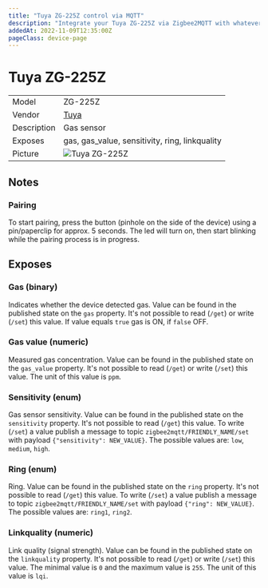 ```yaml
---
title: "Tuya ZG-225Z control via MQTT"
description: "Integrate your Tuya ZG-225Z via Zigbee2MQTT with whatever smart home infrastructure you are using without the vendor's bridge or gateway."
addedAt: 2022-11-09T12:35:00Z
pageClass: device-page
---
```


<!-- !!!! -->
<!-- ATTENTION: This file is auto-generated through docgen! -->
<!-- You can only edit the "Notes"-Section between the two comment lines "Notes BEGIN" and "Notes END". -->
<!-- Do not use h1 or h2 heading within "## Notes"-Section. -->
<!-- !!!! -->

# Tuya ZG-225Z

|     |     |
|-----|-----|
| Model | ZG-225Z  |
| Vendor  | [Tuya](/supported-devices/#v=Tuya)  |
| Description | Gas sensor |
| Exposes | gas, gas_value, sensitivity, ring, linkquality |
| Picture | ![Tuya ZG-225Z](https://www.zigbee2mqtt.io/images/devices/ZG-225Z.png) |


<!-- Notes BEGIN: You can edit here. Add "## Notes" headline if not already present. -->
## Notes

### Pairing
To start pairing, press the button (pinhole on the side of the device) using a
pin/paperclip for approx. 5 seconds. The led will turn on, then start blinking while the
pairing process is in progress.
<!-- Notes END: Do not edit below this line -->




## Exposes

### Gas (binary)
Indicates whether the device detected gas.
Value can be found in the published state on the `gas` property.
It's not possible to read (`/get`) or write (`/set`) this value.
If value equals `true` gas is ON, if `false` OFF.

### Gas value (numeric)
Measured gas concentration.
Value can be found in the published state on the `gas_value` property.
It's not possible to read (`/get`) or write (`/set`) this value.
The unit of this value is `ppm`.

### Sensitivity (enum)
Gas sensor sensitivity.
Value can be found in the published state on the `sensitivity` property.
It's not possible to read (`/get`) this value.
To write (`/set`) a value publish a message to topic `zigbee2mqtt/FRIENDLY_NAME/set` with payload `{"sensitivity": NEW_VALUE}`.
The possible values are: `low`, `medium`, `high`.

### Ring (enum)
Ring.
Value can be found in the published state on the `ring` property.
It's not possible to read (`/get`) this value.
To write (`/set`) a value publish a message to topic `zigbee2mqtt/FRIENDLY_NAME/set` with payload `{"ring": NEW_VALUE}`.
The possible values are: `ring1`, `ring2`.

### Linkquality (numeric)
Link quality (signal strength).
Value can be found in the published state on the `linkquality` property.
It's not possible to read (`/get`) or write (`/set`) this value.
The minimal value is `0` and the maximum value is `255`.
The unit of this value is `lqi`.

